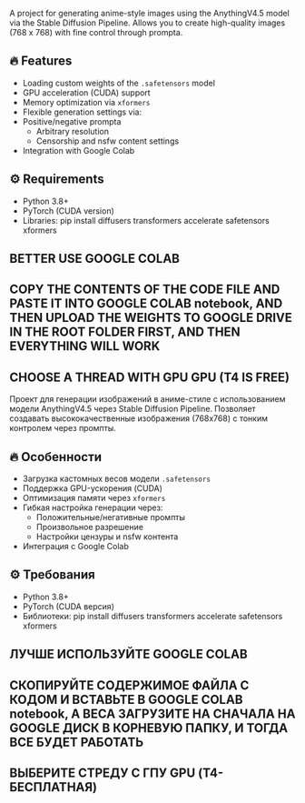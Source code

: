 A project for generating anime-style images using the AnythingV4.5 model via the Stable Diffusion Pipeline. Allows you to create high-quality images (768 x 768) with fine control through prompta.

## 🔥 Features
- Loading custom weights of the `.safetensors` model
- GPU acceleration (CUDA) support
- Memory optimization via `xformers`
- Flexible generation settings via:
- Positive/negative prompta
  - Arbitrary resolution
  - Censorship and nsfw content settings
- Integration with Google Colab

## ⚙️ Requirements
- Python 3.8+
- PyTorch (CUDA version)
- Libraries:
 pip install diffusers transformers accelerate safetensors xformers

## BETTER USE GOOGLE COLAB
## COPY THE CONTENTS OF THE CODE FILE AND PASTE IT INTO GOOGLE COLAB notebook, AND THEN UPLOAD THE WEIGHTS TO GOOGLE DRIVE IN THE ROOT FOLDER FIRST, AND THEN EVERYTHING WILL WORK 
## CHOOSE A THREAD WITH GPU GPU (T4 IS FREE)


Проект для генерации изображений в аниме-стиле с использованием модели AnythingV4.5 через Stable Diffusion Pipeline. Позволяет создавать высококачественные изображения (768x768) с тонким контролем через промпты.

## 🔥 Особенности
- Загрузка кастомных весов модели `.safetensors`
- Поддержка GPU-ускорения (CUDA)
- Оптимизация памяти через `xformers`
- Гибкая настройка генерации через:
  - Положительные/негативные промпты
  - Произвольное разрешение
  - Настройки цензуры и nsfw контента
- Интеграция с Google Colab

## ⚙️ Требования
- Python 3.8+
- PyTorch (CUDA версия)
- Библиотеки:
 pip install diffusers transformers accelerate safetensors xformers

## ЛУЧШЕ ИСПОЛЬЗУЙТЕ GOOGLE COLAB
## СКОПИРУЙТЕ СОДЕРЖИМОЕ ФАЙЛА С КОДОМ И ВСТАВЬТЕ В GOOGLE COLAB notebook, А ВЕСА ЗАГРУЗИТЕ НА СНАЧАЛА НА GOOGLE ДИСК В КОРНЕВУЮ ПАПКУ, И ТОГДА ВСЕ БУДЕТ РАБОТАТЬ 
## ВЫБЕРИТЕ СТРЕДУ С ГПУ GPU (Т4-БЕСПЛАТНАЯ)
